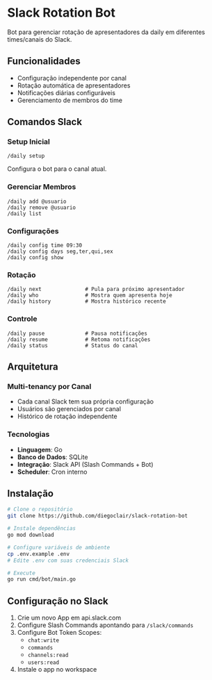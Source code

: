 # Slack Rotation Bot

Bot para gerenciar rotação de apresentadores da daily em diferentes times/canais do Slack.

## Funcionalidades

- Configuração independente por canal
- Rotação automática de apresentadores
- Notificações diárias configuráveis
- Gerenciamento de membros do time

## Comandos Slack

### Setup Inicial
```
/daily setup
```
Configura o bot para o canal atual.

### Gerenciar Membros
```
/daily add @usuario
/daily remove @usuario
/daily list
```

### Configurações
```
/daily config time 09:30
/daily config days seg,ter,qui,sex
/daily config show
```

### Rotação
```
/daily next              # Pula para próximo apresentador
/daily who               # Mostra quem apresenta hoje
/daily history           # Mostra histórico recente
```

### Controle
```
/daily pause             # Pausa notificações
/daily resume            # Retoma notificações
/daily status            # Status do canal
```

## Arquitetura

### Multi-tenancy por Canal
- Cada canal Slack tem sua própria configuração
- Usuários são gerenciados por canal
- Histórico de rotação independente

### Tecnologias
- **Linguagem**: Go
- **Banco de Dados**: SQLite
- **Integração**: Slack API (Slash Commands + Bot)
- **Scheduler**: Cron interno

## Instalação

```bash
# Clone o repositório
git clone https://github.com/diegoclair/slack-rotation-bot

# Instale dependências
go mod download

# Configure variáveis de ambiente
cp .env.example .env
# Edite .env com suas credenciais Slack

# Execute
go run cmd/bot/main.go
```

## Configuração no Slack

1. Crie um novo App em api.slack.com
2. Configure Slash Commands apontando para `/slack/commands`
3. Configure Bot Token Scopes:
   - `chat:write`
   - `commands`
   - `channels:read`
   - `users:read`
4. Instale o app no workspace